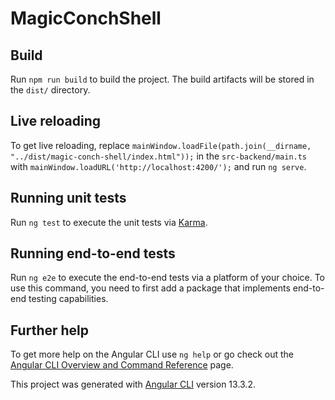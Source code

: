 # MagicConchShell

## Build

Run `npm run build` to build the project. The build artifacts will be stored in the `dist/` directory.

## Live reloading

To get live reloading, replace `mainWindow.loadFile(path.join(__dirname, "../dist/magic-conch-shell/index.html"));`
in the `src-backend/main.ts` with `mainWindow.loadURL('http://localhost:4200/');` and run `ng serve`.


## Running unit tests

Run `ng test` to execute the unit tests via [Karma](https://karma-runner.github.io).

## Running end-to-end tests

Run `ng e2e` to execute the end-to-end tests via a platform of your choice. To use this command, you need to first add a package that implements end-to-end testing capabilities.

## Further help

To get more help on the Angular CLI use `ng help` or go check out the [Angular CLI Overview and Command Reference](https://angular.io/cli) page.


This project was generated with [Angular CLI](https://github.com/angular/angular-cli) version 13.3.2.
